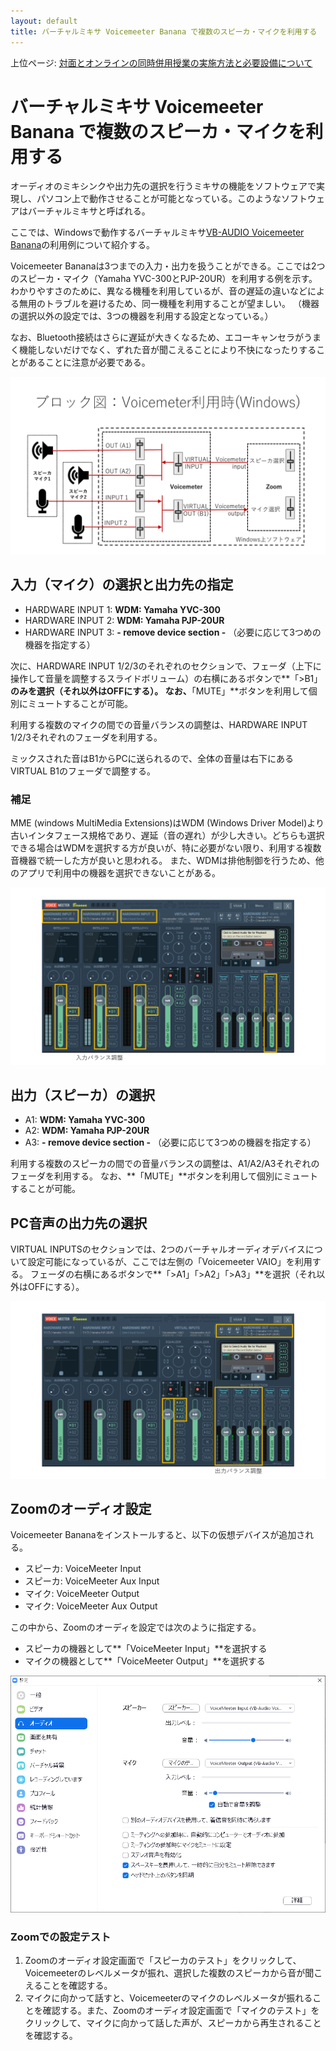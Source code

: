 ```yaml
---
layout: default
title: バーチャルミキサ Voicemeeter Banana で複数のスピーカ・マイクを利用する 
---
```

上位ページ: [対面とオンラインの同時併用授業の実施方法と必要設備について](zoom-hybrid-use)

# バーチャルミキサ Voicemeeter Banana で複数のスピーカ・マイクを利用する

オーディオのミキシンクや出力先の選択を行うミキサの機能をソフトウェアで実現し、パソコン上で動作させることが可能となっている。このようなソフトウェアはバーチャルミキサと呼ばれる。

ここでは、Windowsで動作するバーチャルミキサ[VB-AUDIO Voicemeeter Banana](https://www.vb-audio.com/Voicemeeter/banana.htm)の利用例について紹介する。

Voicemeeter Bananaは3つまでの入力・出力を扱うことができる。ここでは2つのスピーカ・マイク（Yamaha YVC-300とPJP-20UR）を利用する例を示す。
わかりやすさのために、異なる機種を利用しているが、音の遅延の違いなどによる無用のトラブルを避けるため、同一機種を利用することが望ましい。
（機器の選択以外の設定では、3つの機器を利用する設定となっている。）

なお、Bluetooth接続はさらに遅延が大きくなるため、エコーキャンセラがうまく機能しないだけでなく、ずれた音が聞こえることにより不快になったりすることがあることに注意が必要である。

![VoiceMeeter利用ブロック図](audio-block-voicemeter.png)

## 入力（マイク）の選択と出力先の指定

- HARDWARE INPUT 1: **WDM: Yamaha YVC-300**
- HARDWARE INPUT 2: **WDM: Yamaha PJP-20UR**
- HARDWARE INPUT 3: **- remove device section -** （必要に応じて3つめの機器を指定する）

次に、HARDWARE INPUT 1/2/3のそれぞれのセクションで、フェーダ（上下に操作して音量を調整するスライドボリューム）の右横にあるボタンで**「>B1」**のみを選択（それ以外はOFFにする）。
なお、**「MUTE」**ボタンを利用して個別にミュートすることが可能。

利用する複数のマイクの間での音量バランスの調整は、HARDWARE INPUT 1/2/3それぞれのフェーダを利用する。

ミックスされた音はB1からPCに送られるので、全体の音量は右下にあるVIRTUAL B1のフェーダで調整する。

### 補足

MME (windows MultiMedia Extensions)はWDM (Windows Driver Model)より古いインタフェース規格であり、遅延（音の遅れ）が少し大きい。どちらも選択できる場合はWDMを選択する方が良いが、特に必要がない限り、利用する複数音機器で統一した方が良いと思われる。
また、WDMは排他制御を行うため、他のアプリで利用中の機器を選択できないことがある。

![VoiceMeeterの入力設定](voicemeter-config-in.png)

## 出力（スピーカ）の選択

- A1: **WDM: Yamaha YVC-300**
- A2: **WDM: Yamaha PJP-20UR**
- A3: **- remove device section -** （必要に応じて3つめの機器を指定する）

利用する複数のスピーカの間での音量バランスの調整は、A1/A2/A3それぞれのフェーダを利用する。
なお、**「MUTE」**ボタンを利用して個別にミュートすることが可能。

## PC音声の出力先の選択

VIRTUAL INPUTSのセクションでは、2つのバーチャルオーディオデバイスについて設定可能になっているが、ここでは左側の「Voicemeeter VAIO」を利用する。
フェーダの右横にあるボタンで**「>A1」「>A2」「>A3」**を選択（それ以外はOFFにする）。

![VoiceMeeterの出力設定](voicemeter-config-out.png)

## Zoomのオーディオ設定

Voicemeeter Bananaをインストールすると、以下の仮想デバイスが追加される。

- スピーカ: VoiceMeeter Input
- スピーカ: VoiceMeeter Aux Input
- マイク: VoiceMeeter Output
- マイク: VoiceMeeter Aux Output

この中から、Zoomのオーディを設定では次のように指定する。

- スピーカの機器として**「VoiceMeeter Input」**を選択する
- マイクの機器として**「VoiceMeeter Output」**を選択する

![Zoomのオーディオ設定](zoom-setting-voicemeter.png)

### Zoomでの設定テスト

1. Zoomのオーディオ設定画面で「スピーカのテスト」をクリックして、Voicemeeterのレベルメータが振れ、選択した複数のスピーカから音が聞こえることを確認する。
2. マイクに向かって話すと、Voicemeeterのマイクのレベルメータが振れることを確認する。また、Zoomのオーディオ設定画面で「マイクのテスト」をクリックして、マイクに向かって話した声が、スピーカから再生されることを確認する。

